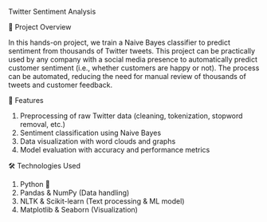 Twitter Sentiment Analysis

📌 Project Overview

In this hands-on project, we train a Naive Bayes classifier to predict sentiment from thousands of Twitter tweets. This project can be practically used by any company with a social media presence to automatically predict customer sentiment (i.e., whether customers are happy or not). The process can be automated, reducing the need for manual review of thousands of tweets and customer feedback.

🚀 Features

1. Preprocessing of raw Twitter data (cleaning, tokenization, stopword removal, etc.)
2. Sentiment classification using Naive Bayes
3. Data visualization with word clouds and graphs
4. Model evaluation with accuracy and performance metrics

🛠 Technologies Used

1. Python 🐍
2. Pandas & NumPy (Data handling)
3. NLTK & Scikit-learn (Text processing & ML model)
4. Matplotlib & Seaborn (Visualization)
